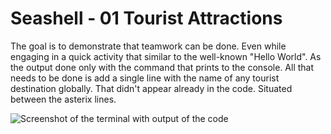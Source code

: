 # Seashell - 01 Tourist Attractions

The goal is to demonstrate that teamwork can be done. Even while engaging in a quick activity that similar to the well-known "Hello World". As the output done only with the command that prints to the 
console. All that needs to be done is add a single line with the name of any tourist destination globally. That didn't appear already in the code. Situated between the asterix lines.

![Screenshot of the terminal with output of the code](https://github.com/igalbn/repotouris/blob/main/src/seashell/01-tourist-attractions/screenshot.png)
